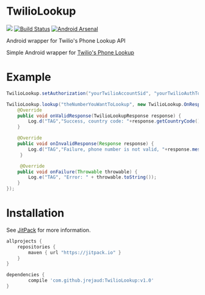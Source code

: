 # TwilioLookup

[![](https://jitpack.io/v/jrejaud/TwilioLookup.svg)](https://jitpack.io/#jrejaud/TwilioLookup)
[![Build Status](https://travis-ci.org/jrejaud/TwilioLookup.svg?branch=master)](https://travis-ci.org/jrejaud/TwilioLookup)
[![Android Arsenal](https://img.shields.io/badge/Android%20Arsenal-TwilioLookup-green.svg?style=true)](https://android-arsenal.com/details/1/3298)

Android wrapper for Twilio's Phone Lookup API

Simple Android wrapper for [Twilio's Phone Lookup](https://www.twilio.com/lookup)

Example
===
```java
TwilioLookup.setAuthorization("yourTwilioAccountSid", "yourTwilioAuthToken");

TwilioLookup.lookup("theNumberYouWantToLookup", new TwilioLookup.OnResponseCallback() {
    @Override
    public void onValidResponse(TwilioLookupResponse response) {
        Log.d("TAG","Success, country code: "+response.getCountryCode()+" "+response.getCarrier().getName());
    }

    @Override
    public void onInvalidResponse(Response response) {
        Log.d("TAG","Failure, phone number is not valid, "+response.message());
     }

     @Override
    public void onFailure(Throwable throwable) {
        Log.e("TAG", "Error: " + throwable.toString());
    }
});
```


Installation
===

See [JitPack](https://jitpack.io/#jrejaud/TwilioLookup) for more information.

```groovy
allprojects {
	repositories {
		maven { url "https://jitpack.io" }
	}
}
```

```groovy
dependencies {
	    compile 'com.github.jrejaud:TwilioLookup:v1.0'
}
```
